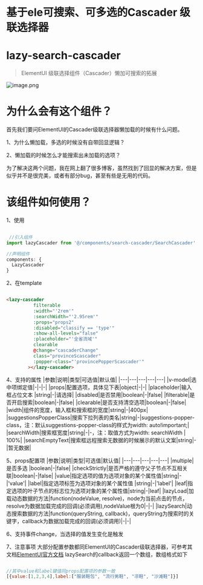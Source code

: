 
# 基于ele可搜索、可多选的Cascader 级联选择器



# lazy-search-cascader

> ElementUI 级联选择组件（Cascader）懒加可搜索的拓展 


 ![image.png](https://upload-images.jianshu.io/upload_images/80274-8e35b51d940a39fa.png?imageMogr2/auto-orient/strip%7CimageView2/2/w/1240)

# 为什么会有这个组件？

首先我们要问ElementUI的Cascader级联选择器懒加载的时候有什么问题。

1、为什么懒加载，多选的时候没有自带回显逻辑？

2、懒加载的时候怎么才能搜索出未加载的选项？

为了解决这两个问题，我在网上翻了很多博客，虽然找到了回显的解决方案，但是似乎并不是很完美，或者有部分bug，甚至有些是无用的代码。

# 该组件如何使用？

1、使用

```javascript
 
 //引入组件
import lazyCascader from '@/components/search-cascader/SearchCascader'

//声明组件
components: {
  LazyCascader
}

```

2、在template

```html

<lazy-cascader
          filterable
          :width="'2rem'"
          :searchWidth="'2.95rem'"
          :props="props2"
          :disabled="classify == 'type'"
          :show-all-levels="false"
          :placeholder="'全省流域'"
          clearable
          @change="cascaderChange"
          class="provinceScascader"
          :popper-class="'provincePopperScascader'"
        ></lazy-cascader>

```

4、支持的属性
|参数|说明|类型|可选值|默认值|
|---|---|---|---|---|
|v-model|选中项绑定值|-|-|-|
|props|配置选项，具体见下表|object|-|-|
|placeholder|输入框占位文本	|string|-|请选择|
|disabled|是否禁用|boolean|-|false|
|filterable|是否开启搜索|boolean|-|false|
|clearable|是否支持清空选项|boolean|-|false|
|width|组件的宽度，输入框和搜索框的宽度|string|-|400px|
|suggestionsPopperClass|搜索下拉列表的类名|string|-|suggestions-popper-class，注：默认suggestions-popper-class的样式为width: auto!important;|
|searchWidth|搜索框宽度|string|-|-，注：取值方式为width: searchWidth \| 100%|
|searchEmptyText|搜索框远程搜索无数据的时候展示的默认文案|string|-|暂无数据|


5、props配置项
|参数|说明|类型|可选值|默认值|
|---|---|---|---|---|
|multiple|是否多选	|boolean|-|false|
|checkStrictly|是否严格的遵守父子节点不互相关联|boolean|-|false|
|value|指定选项的值为选项对象的某个属性值|string|-|'value'|
|label|指定选项标签为选项对象的某个属性值	|string|-|'label'|
|leaf|指定选项的叶子节点的标志位为选项对象的某个属性值|string|-|leaf|
|lazyLoad|加载动态数据的方法|function(nodeValue, resolve)，node为当前点击的节点，resolve为数据加载完成的回调(必须调用),nodeValue根为0|-|-|
|lazySearch|动态搜索数据的方法|function(queryString, callback)，queryString为搜索时的关键字，callback为数据加载完成的回调(必须调用)|-|-|


6、支持事件change，当选择的值发生变化是触发

7、注意事项
大部分配置参数都同ElementUI的Cascader级联选择器，可参考其文档[ElementUI官方文档](https://element.eleme.cn/#/zh-CN/component/cascader)
lazySearch的callback返回一个数组，数组格式如下

```javascript

//其中value和label键值同props配置项的参数一致
[{value:[1,2,3,4],label:["服装鞋包", "流行男鞋", "凉鞋", "沙滩鞋"]}]

```

